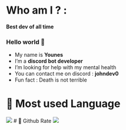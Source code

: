 # Who am I ? :
<b>Best dev of all time</b>
### Hello world 👋
* My name is <b>Younes</b>
* I’m a <b>discord bot developer</b>
* I’m looking for help with my mental health
* You can contact me on discord : <b>johndev0</b>
* Fun fact : Death is not terrible
# 🦠 Most used Language
<img src="https://github-readme-stats.vercel.app/api/top-langs/?username=anuraghazra&theme=dark"/>
# 🦠 Github Rate
<img src="https://github-readme-stats.vercel.app/api?username=Younesdev12&show_icons=true&theme=dark"/>
